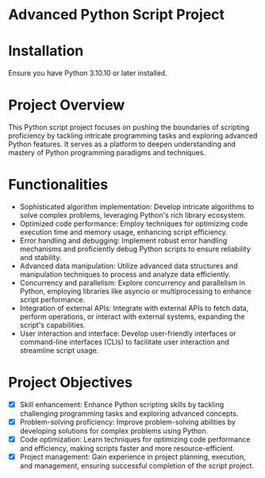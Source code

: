# Advanced Python Script Project

# Installation

Ensure you have Python 3.10.10 or later installed.

# Project Overview

This Python script project focuses on pushing the boundaries of scripting proficiency by tackling intricate programming tasks and exploring advanced Python features. It serves as a platform to deepen understanding and mastery of Python programming paradigms and techniques.

# Functionalities

- Sophisticated algorithm implementation: Develop intricate algorithms to solve complex problems, leveraging Python's rich library ecosystem.
- Optimized code performance: Employ techniques for optimizing code execution time and memory usage, enhancing script efficiency.
- Error handling and debugging: Implement robust error handling mechanisms and proficiently debug Python scripts to ensure reliability and stability.
- Advanced data manipulation: Utilize advanced data structures and manipulation techniques to process and analyze data efficiently.
- Concurrency and parallelism: Explore concurrency and parallelism in Python, employing libraries like asyncio or multiprocessing to enhance script performance.
- Integration of external APIs: Integrate with external APIs to fetch data, perform operations, or interact with external systems, expanding the script's capabilities.
- User interaction and interface: Develop user-friendly interfaces or command-line interfaces (CLIs) to facilitate user interaction and streamline script usage.

# Project Objectives

- [x] Skill enhancement: Enhance Python scripting skills by tackling challenging programming tasks and exploring advanced concepts.
- [x] Problem-solving proficiency: Improve problem-solving abilities by developing solutions for complex problems using Python.
- [x] Code optimization: Learn techniques for optimizing code performance and efficiency, making scripts faster and more resource-efficient.
- [x] Project management: Gain experience in project planning, execution, and management, ensuring successful completion of the script project.